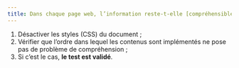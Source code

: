 ```yaml
---
title: Dans chaque page web, l’information reste-t-elle [compréhensible](#comprehensible-ordre-de-lecture) lorsque les [feuilles de styles](#feuille-de-style) sont désactivées ?
---
```


1. Désactiver les styles (CSS) du document ;
2. Vérifier que l’ordre dans lequel les contenus sont implémentés ne pose pas de problème de compréhension ;
3. Si c’est le cas, **le test est validé**.
